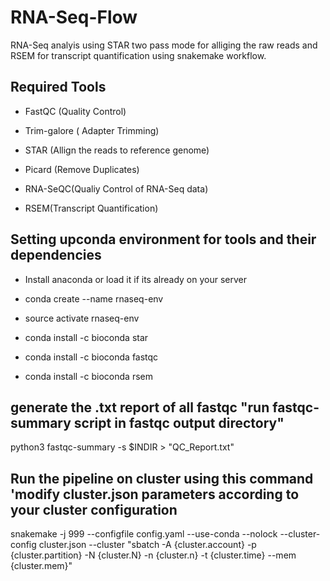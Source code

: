 # RNA-Seq-Flow

RNA-Seq analyis using STAR two pass mode for alliging the raw reads and RSEM for transcript quantification using snakemake workflow. 

## Required Tools  

 * FastQC (Quality Control) 

 * Trim-galore ( Adapter Trimming)

 * STAR (Allign the reads to reference genome) 

 * Picard (Remove Duplicates)

 * RNA-SeQC(Qualiy Control of RNA-Seq data)

 * RSEM(Transcript Quantification)


## Setting upconda environment for tools and their dependencies 

* Install anaconda or load it if its already on your server

* conda create --name rnaseq-env

* source activate rnaseq-env

* conda install -c bioconda star

* conda install -c bioconda fastqc

* conda install -c bioconda rsem


## generate the .txt report of all fastqc "run fastqc-summary script in fastqc output directory" 

python3  fastqc-summary  -s  $INDIR  >  "QC_Report.txt"

## Run the pipeline on cluster using this command 'modify cluster.json  parameters according to your cluster configuration 

snakemake -j 999 --configfile config.yaml --use-conda --nolock --cluster-config cluster.json --cluster "sbatch -A {cluster.account} -p {cluster.partition}  -N {cluster.N} -n {cluster.n}  -t {cluster.time} --mem {cluster.mem}"
